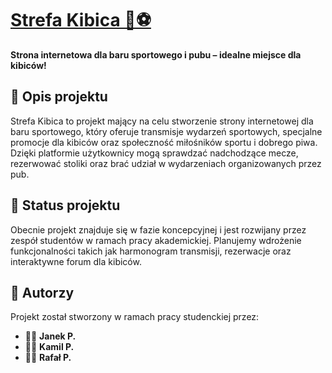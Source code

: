 # [Strefa Kibica 🍻⚽](https://strefa-kibica.pages.dev/)
**Strona internetowa dla baru sportowego i pubu – idealne miejsce dla kibiców!**

## 📌 Opis projektu
Strefa Kibica to projekt mający na celu stworzenie strony internetowej dla baru sportowego, który oferuje transmisje wydarzeń sportowych, specjalne promocje dla kibiców oraz społeczność miłośników sportu i dobrego piwa. Dzięki platformie użytkownicy mogą sprawdzać nadchodzące mecze, rezerwować stoliki oraz brać udział w wydarzeniach organizowanych przez pub.

## 🚀 Status projektu
Obecnie projekt znajduje się w fazie koncepcyjnej i jest rozwijany przez zespół studentów w ramach pracy akademickiej. Planujemy wdrożenie funkcjonalności takich jak harmonogram transmisji, rezerwacje oraz interaktywne forum dla kibiców.

## 📌 Autorzy
Projekt został stworzony w ramach pracy studenckiej przez:
- 🧑‍💻 **Janek P.**
- 🧑‍💻 **Kamil P.**
- 🧑‍💻 **Rafał P.**
